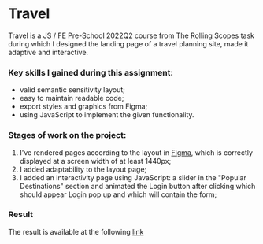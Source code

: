 # Travel
Travel is a JS / FE Pre-School 2022Q2 course from The Rolling Scopes task during which I designed the landing page of a travel planning site, made it adaptive and interactive.
### Key skills I gained during this assignment:
* valid semantic sensitivity layout;
* easy to maintain readable code;
* export styles and graphics from Figma;
* using JavaScript to implement the given functionality.
### Stages of work on the project:
1. I've rendered pages according to the layout in [Figma](https://clck.ru/xfEvW/ "Travel layout"), which is correctly displayed at a screen width of at least 1440px;
2. I added adaptability to the layout page;
3. I added an interactivity page using JavaScript: a slider in the "Popular Destinations" section and animated the Login button after clicking which should appear Login pop up and which will contain the form;
### Result
The result is available at the following [link](https://rolling-scopes-school.github.io/ivanlomovtsev-JSFEPRESCHOOL2022Q2/travel/ "Travel")

